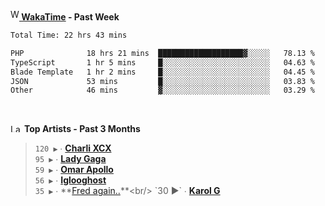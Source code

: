 <img src="https://github.com/dxnter/dxnter/assets/17434202/67b21fa4-d36d-46f9-9dec-f23d976b00ef" alt="WakaTime Logo" width="14" height="18"/><a href="https://wakatime.com/@dxnter" target="_blank"><strong> WakaTime</strong></a><strong> - Past Week</strong>

<!--START_SECTION:waka-->

```txt
Total Time: 22 hrs 43 mins

PHP              18 hrs 21 mins  ███████████████████▓░░░░░   78.13 %
TypeScript       1 hr 5 mins     █░░░░░░░░░░░░░░░░░░░░░░░░   04.63 %
Blade Template   1 hr 2 mins     █░░░░░░░░░░░░░░░░░░░░░░░░   04.45 %
JSON             53 mins         █░░░░░░░░░░░░░░░░░░░░░░░░   03.83 %
Other            46 mins         ▓░░░░░░░░░░░░░░░░░░░░░░░░   03.29 %
```

<!--END_SECTION:waka-->

<br/>

<!--START_LASTFM_ARTISTS:{"period": "3month", "rows": 6}-->
<a href="https://last.fm" target="_blank"><img src="https://user-images.githubusercontent.com/17434202/215290617-e793598d-d7c9-428f-9975-156db1ba89cc.svg" alt="Last.fm Logo" width="18" height="13"/></a> **Top Artists - Past 3 Months**

> `120 ▶️` ∙ **[Charli XCX](https://www.last.fm/music/Charli+XCX)**<br/>
> `95 ▶️` ∙ **[Lady Gaga](https://www.last.fm/music/Lady+Gaga)**<br/>
> `59 ▶️` ∙ **[Omar Apollo](https://www.last.fm/music/Omar+Apollo)**<br/>
> `56 ▶️` ∙ **[Iglooghost](https://www.last.fm/music/Iglooghost)**<br/>
> `35 ▶️` ∙ **[Fred again..](https://www.last.fm/music/Fred+again..)**<br/>
> `30 ▶️` ∙ **[Karol G](https://www.last.fm/music/Karol+G)**<br/>
<!--END_LASTFM_ARTISTS-->
